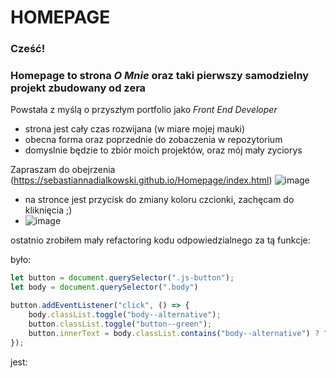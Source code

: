 # HOMEPAGE 

### Cześć! 

### Homepage to strona *O Mnie* oraz taki pierwszy samodzielny projekt zbudowany od zera

Powstała z myślą o przyszłym portfolio jako *Front End Developer*

- strona jest cały czas rozwijana (w miare mojej mauki)
- obecna forma oraz poprzednie do zobaczenia w repozytorium 
- domyslnie będzie to zbiór moich projektów, oraz mój mały zyciorys 

Zapraszam do obejrzenia (https://sebastiannadialkowski.github.io/Homepage/index.html)
![image](https://user-images.githubusercontent.com/121190741/211201983-4401a998-55da-418c-81d5-10d904593a62.png)



- na stronce jest przycisk do zmiany koloru czcionki, zachęcam do kliknięcia ;)
- ![image](https://user-images.githubusercontent.com/121190741/211202097-650adda8-479c-4c6e-9344-01049c70e8a4.png)


ostatnio zrobiłem mały refactoring kodu odpowiedzialnego za tą funkcje:

było:
```javascript
let button = document.querySelector(".js-button");
let body = document.querySelector(".body")

button.addEventListener("click", () => {
    body.classList.toggle("body--alternative");
    button.classList.toggle("button--green");
    button.innerText = body.classList.contains("body--alternative") ? " zielony " : " czerwony "
});
```

jest:



